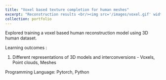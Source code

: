 ```yaml
---
title: "Voxel based texture completion for human meshes"
excerpt: "Reconstruction results <br/><img src='/images/voxel.gif' width="355" height="200">" 
collection: portfolio
---
```


Explored training a voxel based human reconstruction model using 3D human dataset.  

Learning outcomes : 
1. Different representations of 3D models and interconversions - Voxels, Point clouds, Meshes

Programming Language:
Pytorch, Python